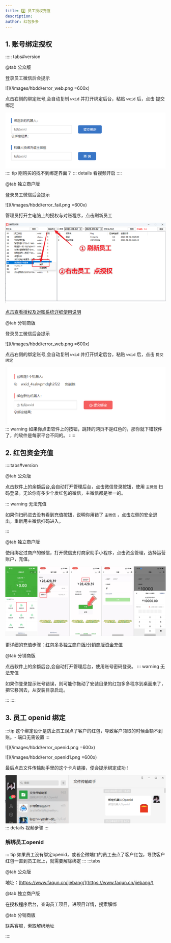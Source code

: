 ```yaml
---
title: 2️⃣ 员工授权充值
description: 
author: 红包多多
---
```


## 1. 账号绑定授权

::::: tabs#version

@tab 公众版

登录员工微信后会提示

![](/images/hbdd/error_web.png =600x)

点击右侧的<kbd>绑定账号</kbd>,会自动复制 `wxid` 并打开绑定后台，粘贴 `wxid` 后，点击 <kbd>提交绑定</kbd> 

![](/images/hbdd/bangding.png)
:::: tip 刚购买的找不到绑定界面？
::: details 看视频开启
<VideoPlayer src="/videos/new.mp4" />
::::

@tab 独立商户版

登录员工微信后会提示

![](/images/hbdd/error_fail.png =600x)

管理员打开主电脑上的授权与对账程序，点击<kbd>刷新员工</kbd>

![](/images/hbdd/shanghu.png)

[点击查看<Badge text="独立商户版" type="tip" vertical="middle" />授权及对账系统详细使用说明](https://www.faqun.cn/hbdd_dlhb)

@tab 分销商版

登录员工微信后会提示

![](/images/hbdd/error_web.png =600x)

点击右侧的绑定账号,会自动复制 `wxid` 并打开绑定后台，粘贴 `wxid` 后，点击 `提交绑定` 

![](/images/hbdd/bangding_fx.png)
::: warning
如果你点击软件上的按钮，跳转的网页不是红色的，那你就下错软件了，<Badge text="分销商版" type="fx" vertical="middle" />的软件是每家平台不同的。
:::::

## 2. 红包资金充值

::::tabs#version

@tab 公众版

点击软件上的<kbd>余额后台</kbd>,会自动打开管理后台，点击微信登录按钮，使用 `主微信` 扫码登录。无论你有多少个发红包的微信，主微信都是唯一的。

::: warning 无法充值

如果你扫码进去没有看到充值按钮，说明你用错了 `主微信` ，点击左侧的安全退出，重新用主微信扫码进入。

:::

@tab 独立商户版

使用绑定过商户的微信，打开微信支付商家助手小程序，点击资金管理，选择运营账户，充值。

![](/images/hbdd/dlcz0.png)


更详细的充值步骤：[红包多多独立商户版/分销商版资金充值](/hbdd/dlcz.md)

@tab 分销商版

点击软件上的<kbd>余额后台</kbd>,会自动打开管理后台，使用账号密码登录。
::: warning 无法充值

如果你登录提示账号错误，则可能你拖动了安装目录的红包多多程序到桌面来了，把它移回去，从安装目录启动。

:::
::::


## 3. 员工 openid 绑定
:::tip
这个绑定设计是防止员工误点了客户的红包，导致客户领取的时候金额不到账。- <Badge text="企业微信" type="info" vertical="middle" />端口无需设置
:::

![](/images/hbdd/error_openid.png =600x)

![](/images/hbdd/error_openid1.png =600x)

最后点击文件传输助手里的这个卡片链接，便会提示绑定成功！

![](/images/hbdd/error_openid2.png)
::: details 视频步骤
<BiliBili aid="448007992" cid="1256066224" page="3"/>
:::

### 解绑员工openid
::: tip
如果员工没有绑定openid，或者企微端口的员工去点了客户红包，导致客户红包一直到员工账上，就需要解除绑定
:::
:::tabs

@tab 公众版

地址：[https://www.faqun.cn/jiebang/](https://www.faqun.cn/jiebang/)

@tab 独立商户版

在授权程序后台，查询员工项目，进项目详情，搜索解绑


@tab 分销商版

联系客服，索取解绑地址

::::